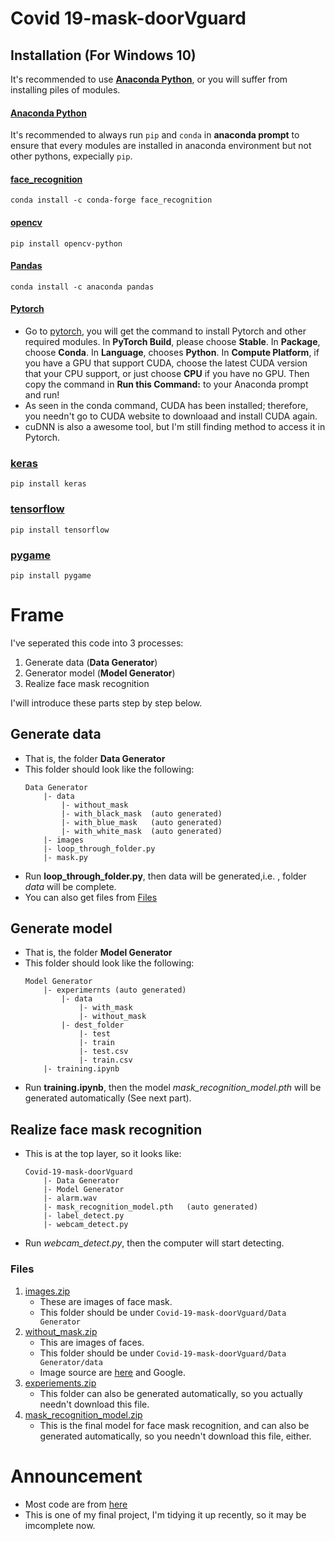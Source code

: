 # Covid 19-mask-doorVguard

## Installation (For Windows 10)
It's recommended to use [**Anaconda Python**](https://www.anaconda.com/products/individual), or you will suffer from installing piles of modules.

#### [Anaconda Python](https://www.anaconda.com/products/individual)
It's recommended to always run `pip` and `conda` in **anaconda prompt** to ensure that every modules are installed in anaconda environment but not other pythons, expecially `pip`.

#### [face_recognition](https://anaconda.org/conda-forge/face_recognition)
```conda install -c conda-forge face_recognition```

#### [opencv](https://pypi.org/project/opencv-python/)
```pip install opencv-python```

#### [Pandas](https://anaconda.org/anaconda/pandas)
```conda install -c anaconda pandas```

#### [Pytorch]((https://pytorch.org/))
* Go to [pytorch](https://pytorch.org/), you will get the command to install Pytorch and other required modules. In **PyTorch Build**, please choose **Stable**. In **Package**, choose **Conda**. In **Language**, chooses **Python**. In **Compute Platform**, if you have a GPU that support CUDA, choose the latest CUDA version that your CPU support, or just choose **CPU** if you have no GPU. Then copy the command in **Run this Command:** to your Anaconda prompt and run!
* As seen in the conda command, CUDA has been installed; therefore, you needn't go to CUDA website to downloaad and install CUDA again.
* cuDNN is also a awesome tool, but I'm still finding method to access it in Pytorch.

### [keras](https://pypi.org/project/keras/)
```pip install keras```

### [tensorflow](https://pypi.org/project/tensorflow/)
```pip install tensorflow```

### [pygame](https://pypi.org/project/pygame/)
```pip install pygame```

# Frame
I've seperated this code into 3 processes:
1. Generate data (**Data Generator**)
2. Generator model (**Model Generator**)
3. Realize face mask recognition

I'will introduce these parts step by step below.

## Generate data
* That is, the folder **Data Generator**
* This folder should look like the following:
    ```
    Data Generator
        |- data
            |- without_mask
            |- with_black_mask  (auto generated)
            |- with_blue_mask   (auto generated)
            |- with_white_mask  (auto generated)
        |- images
        |- loop_through_folder.py
        |- mask.py
    ```
* Run **loop_through_folder.py**, then data will be generated,i.e. , folder *data* will be complete.
* You can also get files from [Files](#Files)

## Generate model
* That is, the folder **Model  Generator**
* This folder should look like the following:
    ```
    Model Generator
        |- experimernts (auto generated)
            |- data
                |- with_mask
                |- without_mask
            |- dest_folder
                |- test
                |- train
                |- test.csv 
                |- train.csv
        |- training.ipynb
    ```
* Run **training.ipynb**, then the model *mask_recognition_model.pth* will be generated automatically (See next part).

## Realize face mask recognition
* This is at the top layer, so it looks like:
    ```
    Covid-19-mask-doorVguard
        |- Data Generator
        |- Model Generator
        |- alarm.wav
        |- mask_recognition_model.pth   (auto generated)
        |- label_detect.py
        |- webcam_detect.py
    ```
* Run *webcam_detect.py*, then the computer will start detecting.

### Files
1. [images.zip](https://drive.google.com/file/d/1kDngXx2uwEYMJvxP5jqWJRq_K8HZ1FET/view?usp=sharing)
    * These are images of face mask.
    * This folder should be under `Covid-19-mask-doorVguard/Data Generator`
3. [without_mask.zip](https://drive.google.com/file/d/18W7alkle8MhNarnxcdZveMt2eEXOwmwV/view?usp=sharing)
    * This are images of faces.
    * This folder should be under `Covid-19-mask-doorVguard/Data Generator/data`
    * Image source are [here](https://github.com/prajnasb/observations.git) and Google.
4. [experiements.zip](https://drive.google.com/file/d/1hIF20_zFoS-TAJ3BmJ3HSJ0dTFR9CPvi/view?usp=sharing)
    * This folder can also be generated automatically, so you actually needn't download this file.
5. [mask_recognition_model.zip](https://drive.google.com/file/d/1iRQ3-7Vn1hATtzjIhWjpQH5LKY8YE0SK/view?usp=sharing)
    * This is the final model for face mask recognition, and can also be generated automatically, so you needn't download this file, either.

# Announcement
* Most code are from [here](https://github.com/prajnasb/observations.git)
* This is one of my final project, I'm tidying it up recently, so it may be imcomplete now.
    
  
